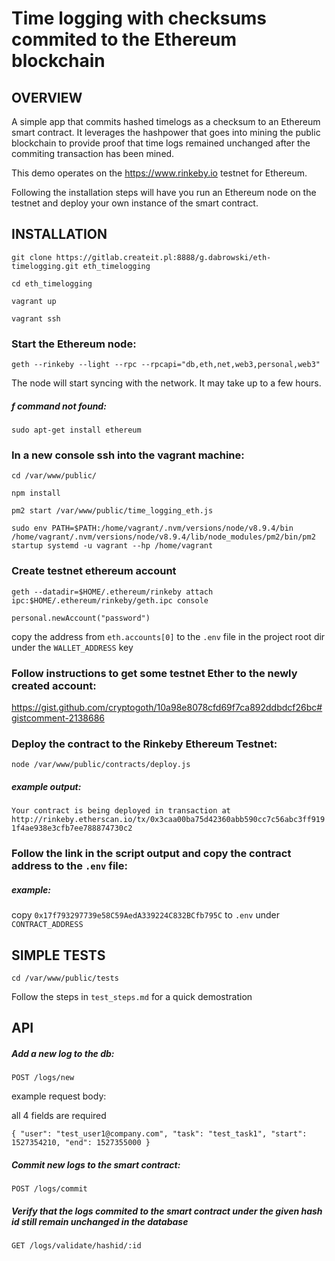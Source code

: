 # Time logging with checksums commited to the Ethereum blockchain

## OVERVIEW

A simple app that commits hashed timelogs as a checksum to an Ethereum smart contract.
It leverages the hashpower that goes into mining the public blockchain to provide proof
that time logs remained unchanged after the commiting transaction has been mined.

This demo operates on the https://www.rinkeby.io testnet for Ethereum.

Following the installation steps will have you run an Ethereum node on the testnet and 
deploy your own instance of the smart contract.


## INSTALLATION

`git clone https://gitlab.createit.pl:8888/g.dabrowski/eth-timelogging.git eth_timelogging`

`cd eth_timelogging`

`vagrant up`

`vagrant ssh`

### Start the Ethereum node:

`geth --rinkeby --light --rpc --rpcapi="db,eth,net,web3,personal,web3"`

The node will start syncing with the network. It may take up to a few hours.

##### f command not found:

`sudo apt-get install ethereum`

### In a new console ssh into the vagrant machine:

`cd /var/www/public/`

`npm install`

`pm2 start /var/www/public/time_logging_eth.js`

`sudo env PATH=$PATH:/home/vagrant/.nvm/versions/node/v8.9.4/bin /home/vagrant/.nvm/versions/node/v8.9.4/lib/node_modules/pm2/bin/pm2 startup systemd -u vagrant --hp /home/vagrant`

### Create testnet ethereum account

`geth --datadir=$HOME/.ethereum/rinkeby attach ipc:$HOME/.ethereum/rinkeby/geth.ipc console`

`personal.newAccount("password")`

copy the address from `eth.accounts[0]` to the `.env` file in the project root dir under the `WALLET_ADDRESS` key

### Follow instructions to get some testnet Ether to the newly created account:

https://gist.github.com/cryptogoth/10a98e8078cfd69f7ca892ddbdcf26bc#gistcomment-2138686

### Deploy the contract to the Rinkeby Ethereum Testnet:

`node /var/www/public/contracts/deploy.js`

##### example output:

`Your contract is being deployed in transaction at http://rinkeby.etherscan.io/tx/0x3caa00ba75d42360abb590cc7c56abc3ff9191f4ae938e3cfb7ee788874730c2`

### Follow the link in the script output and copy the contract address to the `.env` file:

##### example:

copy `0x17f793297739e58C59AedA339224C832BCfb795C` to `.env` under `CONTRACT_ADDRESS`


## SIMPLE TESTS

`cd /var/www/public/tests`

Follow the steps in `test_steps.md` for a quick demostration

## API

##### Add a new log to the db:
`POST /logs/new` 

example request body:

all 4 fields are required

`{
 	"user": "test_user1@company.com",
 	"task": "test_task1",
 	"start": 1527354210,
 	"end": 1527355000
}`

##### Commit new logs to the smart contract:

`POST /logs/commit`

##### Verify that the logs commited to the smart contract under the given hash id still remain unchanged in the database

`GET /logs/validate/hashid/:id`
